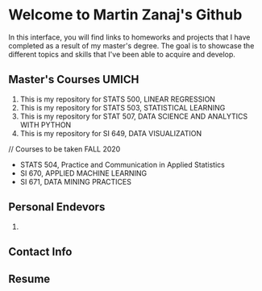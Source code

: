 # Welcome to Martin Zanaj's Github 

In this interface, you will find links to homeworks and projects that I have completed as a result of my master's degree. The goal is to showcase the different topics and skills that I've been able to acquire and develop. 

## Master's Courses UMICH

  1. This is my repository for STATS 500, LINEAR REGRESSION
  2. This is my repository for STATS 503, STATISTICAL LEARNING
  3. This is my repository for STAT 507, DATA SCIENCE AND ANALYTICS WITH PYTHON
  4. This is my repository for SI 649, DATA VISUALIZATION 
  
  // Courses to be taken FALL 2020
  - STATS 504, Practice and Communication in Applied Statistics
  - SI 670, APPLIED MACHINE LEARNING
  - SI 671, DATA MINING PRACTICES

## Personal Endevors
  1. 
  
## Contact Info

## Resume 
